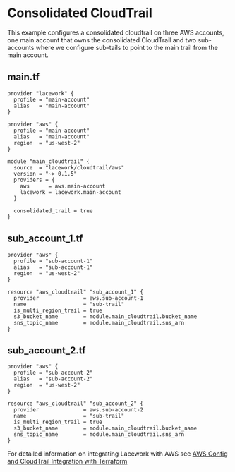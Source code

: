 # Consolidated CloudTrail
This example configures a consolidated cloudtrail on three AWS accounts, one main
account that owns the consolidated CloudTrail and two sub-accounts where we configure
sub-tails to point to the main trail from the main account.

## main.tf
```
provider "lacework" {
  profile = "main-account"
  alias   = "main-account"
}

provider "aws" {
  profile = "main-account"
  alias   = "main-account"
  region  = "us-west-2"
}

module "main_cloudtrail" {
  source  = "lacework/cloudtrail/aws"
  version = "~> 0.1.5"
  providers = {
    aws      = aws.main-account
    lacework = lacework.main-account
  }

  consolidated_trail = true
}
```

## sub_account_1.tf
```
provider "aws" {
  profile = "sub-account-1"
  alias   = "sub-account-1"
  region  = "us-west-2"
}

resource "aws_cloudtrail" "sub_account_1" {
  provider              = aws.sub-account-1
  name                  = "sub-trail"
  is_multi_region_trail = true
  s3_bucket_name        = module.main_cloudtrail.bucket_name
  sns_topic_name        = module.main_cloudtrail.sns_arn
}
```

## sub_account_2.tf
```
provider "aws" {
  profile = "sub-account-2"
  alias   = "sub-account-2"
  region  = "us-west-2"
}

resource "aws_cloudtrail" "sub_account_2" {
  provider              = aws.sub-account-2
  name                  = "sub-trail"
  is_multi_region_trail = true
  s3_bucket_name        = module.main_cloudtrail.bucket_name
  sns_topic_name        = module.main_cloudtrail.sns_arn
}
```

For detailed information on integrating Lacework with AWS see [AWS Config and CloudTrail Integration with Terraform](https://support.lacework.com/hc/en-us/articles/360057092034-AWS-Config-and-CloudTrail-Integration-with-Terraform)
